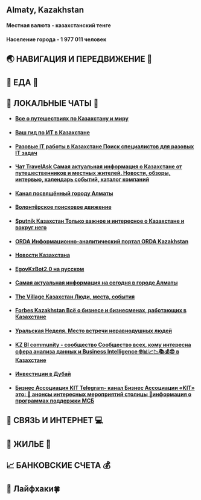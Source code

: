 ## Almaty, Kazakhstan
#### Местная валюта - казахстанский тенге
#### Население города - 1 977 011 человек
## 🌏 НАВИГАЦИЯ И ПЕРЕДВИЖЕНИЕ 🚕
## 🍔 ЕДА 🥙
## 💬 ЛОКАЛЬНЫЕ ЧАТЫ 📧 
* #### [Все о путешествиях по Казахстану и миру](https://t.me/travelqazaqstan)
* #### [Ваш гид по ИТ в Казахстане](https://t.me/profitKZalmaty)
* #### [Разовые IT работы в Казахстане Поиск специалистов для разовых IT задач](https://t.me/itmankz)
* #### [Чат TravelAsk Самая актуальная информация о Казахстане от путешественников и местных жителей. Новости, обзоры, интервью, календарь событий, каталог компаний](https://t.me/+tr1VbKJ9FBYxZTYy)
* #### [Канал посвящённый городу Алматы](https://t.me/almaty)
* #### [Волонтёрское поисковое движение](https://t.me/volonteryliderkz)
* #### [Sputnik Казахстан Только важное и интересное о Казахстане и вокруг него](https://t.me/sputnikKZ)
* #### [ORDA Информационно-аналитический портал ORDA Kazakhstan](https://t.me/orda_kz)
* #### [Новости Казахстана](https://t.me/tengrinews)
* #### [EgovKzBot2.0 на русском](https://t.me/EgovKzBot2_03)
* #### [Cамая актуальная информация на сегодня в городе Алматы](https://t.me/almatytoday)
* #### [The Village Казахстан Люди, места, события](https://t.me/villagekazakhstan)
* #### [Forbes Kazakhstan Всё о бизнесе и бизнесменах, работающих в Казахстане](https://t.me/ForbesKaz)
* #### [Уральская Неделя. Место встречи неравнодушных людей](https://t.me/uralskweek_kz)
* #### [KZ BI community - сообщество Сообщество всех, кому интересна сфера анализа данных и Business Intelligence 🤓📊📈📉📚💰😎 в Казахстане](https://t.me/kz_bi)
* #### [Инвестиции в Дубай](https://t.me/dubayinvest)
* #### [Бизнес Ассоциация KIT  Telegram- канал Бизнес Ассоциации «KIT» это: 📆 анонсы интересных мероприятий столицы 🔑информация о программах поддержки МСБ](https://t.me/kitastana)
## 📱 СВЯЗЬ И ИНТЕРНЕТ 💻
## 🏡 ЖИЛЬЕ 🏢
## 📈 БАНКОВСКИЕ СЧЕТА 💰
## 🎯 Лайфхаки🍀

